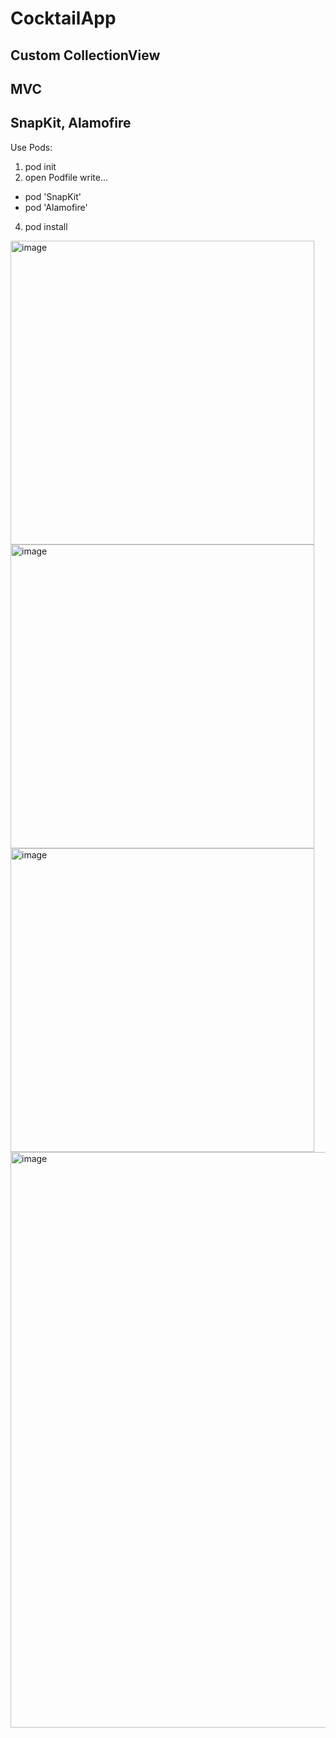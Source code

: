 # CocktailApp

## Custom CollectionView
## MVC
## SnapKit, Alamofire

Use Pods:
1) pod init 
2) open Podfile
  write...
  - pod 'SnapKit'   
  - pod 'Alamofire'
4) pod install    

<img width="486" alt="image" src="https://i.ibb.co/khr6F8c/2022-03-29-17-22-47.png">
<img width="486" alt="image" src="https://i.ibb.co/6wkzvVh/2022-03-29-17-23-03.png">
<img width="486" alt="image" src="https://i.ibb.co/Ny6MSP3/2022-03-29-17-23-18.png">
<img width="921" alt="image" src="https://i.ibb.co/G06M1tf/2022-03-29-17-23-39.png">

